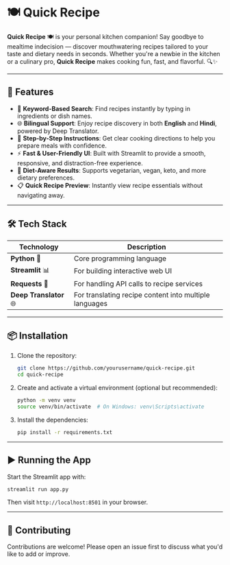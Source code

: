 # 🍽️ Quick Recipe

**Quick Recipe** 🍽️ is your personal kitchen companion! Say goodbye to mealtime indecision — discover mouthwatering recipes tailored to your taste and dietary needs in seconds. Whether you're a newbie in the kitchen or a culinary pro, **Quick Recipe** makes cooking fun, fast, and flavorful. 🔍✨

---

## 🚀 Features

* 🔎 **Keyword-Based Search**: Find recipes instantly by typing in ingredients or dish names.
* 🌐 **Bilingual Support**: Enjoy recipe discovery in both **English** and **Hindi**, powered by Deep Translator.
* 🍳 **Step-by-Step Instructions**: Get clear cooking directions to help you prepare meals with confidence.
* ⚡ **Fast & User-Friendly UI**: Built with Streamlit to provide a smooth, responsive, and distraction-free experience.
* 🥗 **Diet-Aware Results**: Supports vegetarian, vegan, keto, and more dietary preferences.
* 📋 **Quick Recipe Preview**: Instantly view recipe essentials without navigating away.

---

## 🛠️ Tech Stack

| Technology        | Description                                               |
|------------------|-----------------------------------------------------------|
| **Python** 🐍     | Core programming language                                 |
| **Streamlit** 📊  | For building interactive web UI                          |
| **Requests** 🔗   | For handling API calls to recipe services                |
| **Deep Translator** 🌐 | For translating recipe content into multiple languages |

---

## 📦 Installation

1. Clone the repository:

   ```bash
   git clone https://github.com/yourusername/quick-recipe.git
   cd quick-recipe
   ```

2. Create and activate a virtual environment (optional but recommended):

   ```bash
   python -m venv venv
   source venv/bin/activate  # On Windows: venv\Scripts\activate
   ```

3. Install the dependencies:

   ```bash
   pip install -r requirements.txt
   ```

---

## ▶️ Running the App

Start the Streamlit app with:

```bash
streamlit run app.py
```

Then visit `http://localhost:8501` in your browser.

---

## 🤝 Contributing

Contributions are welcome! Please open an issue first to discuss what you'd like to add or improve.
